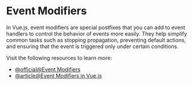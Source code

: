 # Event Modifiers

In Vue.js, event modifiers are special postfixes that you can add to event handlers to control the behavior of events more easily. They help simplify common tasks such as stopping propagation, preventing default actions, and ensuring that the event is triggered only under certain conditions.

Visit the following resources to learn more:

- [@official@Event Modifiers](https://vuejs.org/guide/essentials/event-handling#event-modifiers)
- [@article@Event Modifiers in Vue.js](https://www.freecodecamp.org/news/how-event-handling-works-in-vue-3-guide-for-devs/)
